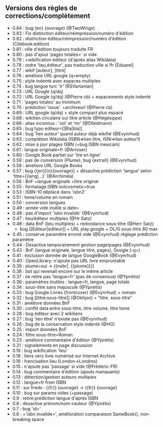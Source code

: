 ## Versions des règles de corrections/complètement ##

* 0.84 : bug {en} {ouvrage} (@TwoWings)
* 0.83 : Fix distinction éditeur/réimpression/numéro d'édition
* 0.82 : distinction éditeur/réimpression/numéro d'édition (Citebook:edition)
* 0.81 : ville d'édition toujours traduite FR
* 0.80 : pas d'ajout 'pages totales=' si vide
* 0.79 : +wikification éditeur (d'après alias Wikidata)
* 0.78 : ordre 'lieu,éditeur', pas traduction ville si !fr [Éduarel]
* 0.77 : wikif [auteur], [titre]
* 0.76 : améliore URL google (q=empty)
* 0.75 : style indenté avec espaces multiples
* 0.74 : bug langue turc 'tr' [RSVartanian]
* 0.73 : URL Google (q/dq)
* 0.72 : URL Google (q/dq) (@Pierre cb) + espacements style indenté
* 0.71 : 'pages totales' au minimum
* 0.70 : prédiction 'issue'. +archiveurl (@Pierre cb)
* 0.69 : URL google (q/dq) + style compact plus espacé
* 0.68 : wikilien circulaire sur titre article (@Hégésippe)
* 0.66 : alias inconnus : 'vol' et 'mr' (@Dfeldmann)
* 0.65 : bug typo éditeur=[[Bla|bla]]
* 0.64 : bug 'lien auteur' quand auteur déjà wikifié (@Evynrhud)
* 0.63 : complétion Wikidata (ISBN=>lien titre, ISNI=>lien auteur1)
* 0.62 : mise à jour plages ISBN (+bug ISBN mexicain)
* 0.61 : langue originale=fr (@Arroser)
* 0.60 : Google Book partiel sur 'lire en ligne'
* 0.59 : pas de conversion {Plume}, bug {extrait} (@Evynrhud)
* 0.58 : améliore URL Google Books
* 0.57 : bug {{en}}\n{{ouvrage}} + désactive prédiction 'langue' selon 'titre={{lang|...}' (@Archimëa)
* 0.56 : BnF +langue originale +titre original
* 0.55 : formatage ISBN notcosmetic=true
* 0.53 : ISBN-10 déplacé dans 'isbn2'
* 0.51 : tome/volume en romain
* 0.50 : conversion langues
* 0.49 : année vide inutile si date=
* 0.48 : pas d'import 'isbn invalide' (@Evynrhud)
* 0.47 : lieu/éditeur multiples (@Hr Satz)
* 0.46 : data BnF (lieu multiples) + redondance sous-titre (@Herr Satz) 
  + bug [[Editeur|editeur]] + URL play.google + OL/G sous-titre 80 max
* 0.45 : conserve paramètre erroné vide (@Evynrhud) réglage prédiction paramètre
* 0.44 : Desactive temporairement gestion page/pages (@Evynrhud)
* 0.43 : BnF (langue originale, langue titre, pages), Google (-q=)
* 0.41 : exclusion donnée de langue GoogleBook (@Evynrhud)
* 0.40 : OpenLibrary: n'ajoute pas URL livre empruntable
* 0.39 : plume=oui -> {{nobr|. {{plume}}}}
* 0.38 : bot qui revenait encore sur le même article
* 0.37 : ne retire pas 'langue=fr' (pas de consensus) (@Ypirétis)
* 0.36 : paramètres inutiles : langue=fr, langue, page totale
* 0.34 : sous-titre sans majuscule (@Ypirétis)
* 0.33 : bug Google Livres (frontcover) (@Evynrhud) + romain
* 0.32 : bug <nowiki>[[titre:sous-titre]]</nowiki> (@Okhjon) + "titre. sous-titre"
* 0.31 : améliore données BnF
* 0.30 : conflit data entre sous-titre, titre volume, titre tome
* 0.28 : bug éditeur avec 2 wikiliens
* 0.27 : bug 'lien titre' n'existe pas (@Evynrhud)
* 0.26 : bug de la conservation style indenté (@HG)
* 0.25 : import données BnF
* 0.24 : filtre sous-titre=Roman
* 0.23 : améliore commentaire d'édition (@Ypirétis)
* 0.21 : signalements en page discussion
* 0.19 : bug wikification 'lieu'
* 0.18 : liens vers livre numérisé sur Internet Archive 
* 0.16 : francisation lieu (London->Londres)
* 0.15 : n'ajoute pas 'passage' si vide (@Frédéric-FR)
* 0.14 : bug commentaire d'édition (ajouts manquants)
* 0.13 : détection/gestion auteurs multiples
* 0.12 : langue=fr from ISBN
* 0.11 : sur frwiki : {{fr}} {ouvrage} -> {{fr}} {ouvrage}
* 0.10 : bug sur params vides (+passage)
* 0.9 : retire prédiction langue d'après ISBN
* 0.8 : desactive prénom/nom->auteur (@Ypirétis)
* 0.7 : bug 'id='
* 0.6 : +'isbn invalide=', amélioration comparaison SameBook(), non-breaking space

